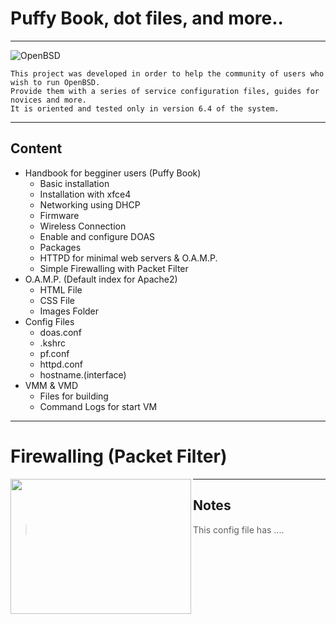 
# Puffy Book, dot files, and more..
_ _ _

![OpenBSD](https://www.openbsd.org/art/puffy/puflogh800X199.gif)

```
This project was developed in order to help the community of users who wish to run OpenBSD.
Provide them with a series of service configuration files, guides for novices and more.
It is oriented and tested only in version 6.4 of the system.
```
_ _ _
##  Content
* Handbook for begginer users (Puffy Book)
  *  Basic installation
  *  Installation with xfce4
  *  Networking using DHCP
  *  Firmware
  *  Wireless Connection
  *  Enable and configure DOAS
  *  Packages
  *  HTTPD for minimal web servers & O.A.M.P.
  *  Simple Firewalling with Packet Filter
* O.A.M.P. (Default index for Apache2)
  *  HTML File
  *  CSS File 
  *  Images Folder
* Config Files
  *  doas.conf 
  *  .kshrc
  *  pf.conf
  *  httpd.conf
  *  hostname.(interface)
* VMM & VMD
  * Files for building 
  * Command Logs for start VM
_ _ _
# Firewalling (Packet Filter)

<img align="left" width="289" height="216" src="https://distrowatch.com/images/other/obsd-blowfish.png">

_ _ _
## Notes
> This config file has ....
